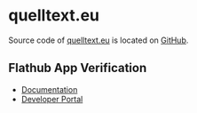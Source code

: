 # quelltext.eu

Source code of [quelltext.eu](https://quelltext.eu) is located on [GitHub](https://github.com/niccokunzmann/quelltext.eu).

## Flathub App Verification

- [Documentation](https://docs.flathub.org/docs/for-app-authors/verification/)
- [Developer Portal](https://flathub.org/apps/manage/eu.quelltext.open_chakra_toning)
